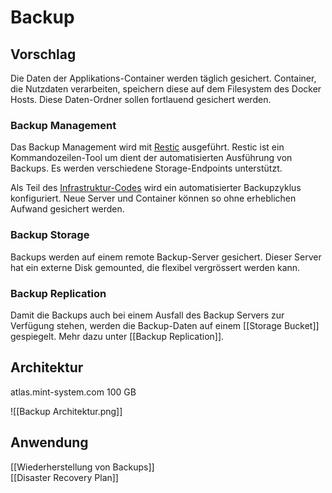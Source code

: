 # Backup

## Vorschlag

Die Daten der Applikations-Container werden täglich gesichert. Container, die Nutzdaten verarbeiten, speichern diese auf dem Filesystem des Docker Hosts. Diese Daten-Ordner sollen fortlauend gesichert werden.

### Backup Management

Das Backup Management wird mit [Restic](https://restic.net/) ausgeführt. Restic ist ein Kommandozeilen-Tool um dient der automatisierten Ausführung von Backups. Es werden verschiedene Storage-Endpoints unterstützt.

Als Teil des [Infrastruktur-Codes](https://github.com/Mint-System/Ansible-Playbooks) wird ein automatisierter Backupzyklus konfiguriert. Neue Server und Container können so ohne erheblichen Aufwand gesichert werden.

### Backup Storage

Backups werden auf einem remote Backup-Server gesichert. Dieser Server hat ein externe Disk gemounted, die flexibel vergrössert werden kann.

### Backup Replication

Damit die Backups auch bei einem Ausfall des Backup Servers zur Verfügung stehen, werden die Backup-Daten auf einem [[Storage Bucket]] gespiegelt. Mehr dazu unter [[Backup Replication]].

## Architektur

atlas.mint-system.com 100 GB

![[Backup Architektur.png]]

## Anwendung

[[Wiederherstellung von Backups]]\
[[Disaster Recovery Plan]]